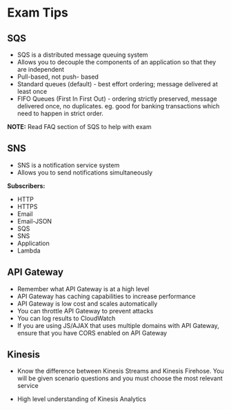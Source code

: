 # Exam Tips

## SQS

- SQS is a distributed message queuing system
- Allows you to decouple the components of an application so that they are independent
- Pull-based, not push- based
- Standard queues (default) - best effort ordering; message delivered at least once
- FIFO Queues (First In First Out) - ordering strictly preserved, message delivered once, no duplicates. eg. good for banking transactions which need to happen in strict order.

**NOTE:** Read FAQ section of SQS to help with exam

## SNS
- SNS is a notification service system
- Allows you to send notifications simultaneously 

**Subscribers:**

- HTTP
- HTTPS
- Email
- Email-JSON
- SQS
- SNS
- Application
- Lambda

## API Gateway

- Remember what API Gateway is at a high level
- API Gateway has caching capabilities to increase performance
- API Gateway is low cost and scales automatically
- You can throttle API Gateway to prevent attacks 
- You can log results to CloudWatch
- If you are using JS/AJAX that uses multiple domains with API Gateway, ensure that you have CORS enabled on API Gateway

## Kinesis

- Know the difference between Kinesis Streams and Kinesis Firehose. You will be given scenario questions and you must choose the most relevant service

- High level understanding of Kinesis Analytics